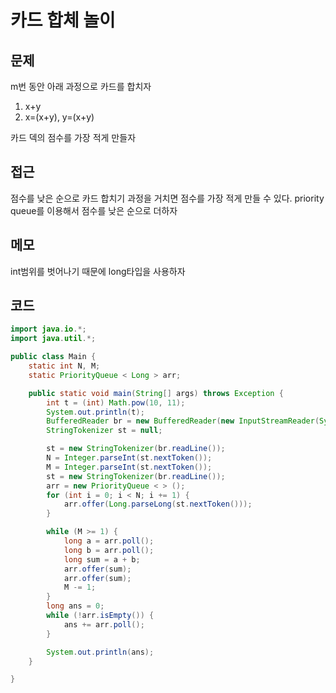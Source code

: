 # 카드 합체 놀이

## 문제

m번 동안 아래 과정으로 카드를 합치자
1. x+y 
2. x=(x+y), y=(x+y)

카드 덱의 점수를 가장 적게 만들자

## 접근
점수를 낮은 순으로 카드 합치기 과정을 거치면 점수를 가장 적게 만들 수 있다.
priority queue를 이용해서 점수를 낮은 순으로 더하자

## 메모
int범위를 벗어나기 때문에 long타입을 사용하자

## 코드
```java
import java.io.*;
import java.util.*;

public class Main {
    static int N, M;
    static PriorityQueue < Long > arr;

    public static void main(String[] args) throws Exception {
        int t = (int) Math.pow(10, 11);
        System.out.println(t);
        BufferedReader br = new BufferedReader(new InputStreamReader(System.in));
        StringTokenizer st = null;

        st = new StringTokenizer(br.readLine());
        N = Integer.parseInt(st.nextToken());
        M = Integer.parseInt(st.nextToken());
        st = new StringTokenizer(br.readLine());
        arr = new PriorityQueue < > ();
        for (int i = 0; i < N; i += 1) {
            arr.offer(Long.parseLong(st.nextToken()));
        }

        while (M >= 1) {
            long a = arr.poll();
            long b = arr.poll();
            long sum = a + b;
            arr.offer(sum);
            arr.offer(sum);
            M -= 1;
        }
        long ans = 0;
        while (!arr.isEmpty()) {
            ans += arr.poll();
        }

        System.out.println(ans);
    }

}
```
